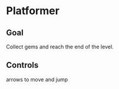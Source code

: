 # Platformer
## Goal
Collect gems and reach the end of the level.
## Controls
arrows to move and jump


